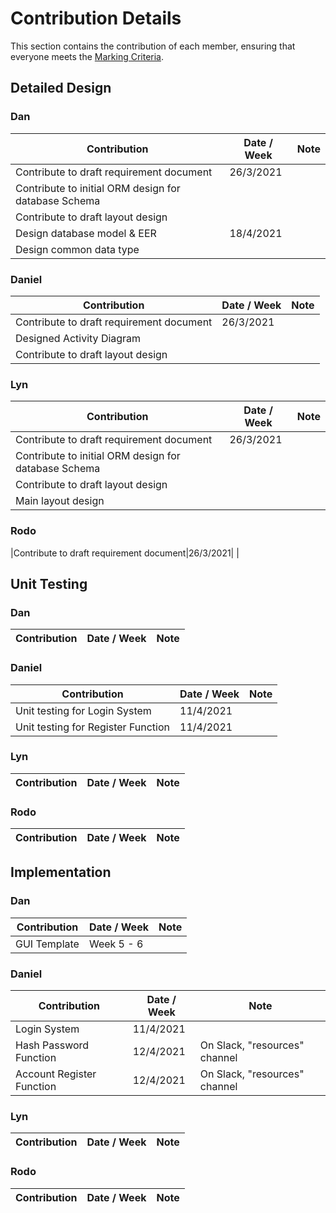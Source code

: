 # Contribution Details 
This section contains the contribution of each member, ensuring that everyone meets the [Marking Criteria](https://blackboard.qut.edu.au/bbcswebdav/pid-9209104-dt-content-rid-38013729_1/courses/CAB302_21se1/Marking%20Criteria%20%28CRA%29_%20Electronic%20Asset%20Trading%20Platform.pdf).

## Detailed Design
### Dan
| Contribution | Date / Week | Note |
|---|---|---|
|Contribute to draft requirement document|26/3/2021| |
|Contribute to initial ORM design for database Schema| | |
|Contribute to draft layout design| | |
|Design database model & EER| 18/4/2021 | |
|Design common data type| | |

### Daniel
| Contribution | Date / Week | Note |
|---|---|---|
|Contribute to draft requirement document|26/3/2021| |
|Designed Activity Diagram| | |
|Contribute to draft layout design| | |

### Lyn
| Contribution | Date / Week | Note |
|---|---|---|
|Contribute to draft requirement document|26/3/2021| |
|Contribute to initial ORM design for database Schema| | |
|Contribute to draft layout design| | |
|Main layout design| | |

### Rodo
|Contribute to draft requirement document|26/3/2021| |

## Unit Testing
### Dan
| Contribution | Date / Week | Note |
|---|---|---|

### Daniel
| Contribution | Date / Week | Note |
|---|---|---|
| Unit testing for Login System | 11/4/2021 | |
| Unit testing for Register Function | 11/4/2021 | |

### Lyn
| Contribution | Date / Week | Note |
|---|---|---|

### Rodo
| Contribution | Date / Week | Note |
|---|---|---|

## Implementation
### Dan
| Contribution | Date / Week | Note |
|---|---|---|
|GUI Template| Week 5 - 6 | |


### Daniel
| Contribution | Date / Week | Note |
|---|---|---|
|Login System| 11/4/2021 | |
|Hash Password Function| 12/4/2021 | On Slack, "resources" channel|
|Account Register Function| 12/4/2021 | On Slack, "resources" channel|

### Lyn
| Contribution | Date / Week | Note |
|---|---|---|

### Rodo
| Contribution | Date / Week | Note |
|---|---|---|
